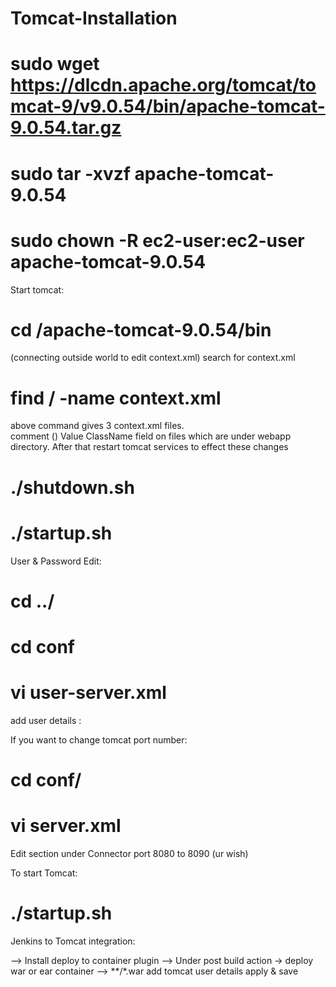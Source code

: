 # Tomcat-Installation

# sudo wget https://dlcdn.apache.org/tomcat/tomcat-9/v9.0.54/bin/apache-tomcat-9.0.54.tar.gz
# sudo tar -xvzf apache-tomcat-9.0.54
# sudo chown -R ec2-user:ec2-user apache-tomcat-9.0.54
Start tomcat:
# cd /apache-tomcat-9.0.54/bin

(connecting outside world to edit context.xml) 
 search for context.xml
# find / -name context.xml

<!--
  -->
above command gives 3 context.xml files.             
comment () Value ClassName field on files which are under webapp directory.
After that restart tomcat services to effect these changes

# ./shutdown.sh
# ./startup.sh
User & Password Edit:
# cd ../
# cd conf
# vi user-server.xml
 add user details :
	<role rolename="manager-gui"/>
	<role rolename="manager-script"/>
	<role rolename="manager-jmx"/>
	<role rolename="manager-status"/>
	<user username="admin" password="admin" roles="manager-gui, manager-script, manager-jmx, manager-status"/>
	<user username="deployer" password="deployer" roles="manager-script"/>
	<user username="tomcat" password="s3cret" roles="manager-gui"/>

If you want to change tomcat port number:
# cd conf/
# vi server.xml

Edit section under Connector port 8080 to 8090 (ur wish)

To start Tomcat:
# ./startup.sh

Jenkins to Tomcat integration:

--> Install deploy to container plugin
--> Under post build action -> deploy war or ear container 
--> **/*.war
   add tomcat user details 
   apply & save
